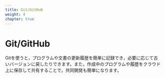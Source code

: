 ```yaml
---
title: Git/GitHub
weight: 4
chapter: true
---
```


# Git/GitHub

Gitを使うと，プログラムや文書の更新履歴を簡単に記録でき，必要に応じて古いバージョンに戻したりできます。また，作成中のプログラムや履歴をクラウド上に保存して共有することで，共同開発も簡単になります。
